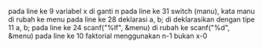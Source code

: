pada line ke 9 variabel x di ganti n
pada line ke 31 switch (manu), kata manu di rubah ke menu
pada line ke 28 deklarasi a, b; di deklarasikan dengan tipe 11 a, b;
pada line ke 24 scanf("%lf", &menu) di rubah ke scanf("%d", &menu)
pada line ke 10 faktorial menggunakan n-1 bukan x-0
